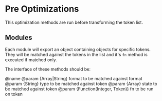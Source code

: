 Pre Optimizations
=================================================
This optimization methods are run before transforming the token list.


Modules
-------------------------------------------------
Each module will export an object containing objects for specific tokens. They will
be matched against the tokens in the list and it's `fn` method is executed if matched
only.

The interface of these methods should be:

@name <alias>
@param {Array|String} format to be matched against format
@param {String} type to be matched against token
@param {Array} state to be matched against token
@param {Function(Integer, Token)} fn to be run on token
